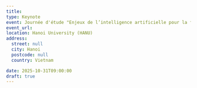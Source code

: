 ```yaml
---
title:
type: Keynote
event: Journée d'étude "Enjeux de l’intelligence artificielle pour la formation universitaire"
event_url:
location: Hanoi University (HANU)
address:
  street: null
  city: Hanoi
  postcode: null
  country: Vietnam

date: 2025-10-31T09:00:00
draft: true
---
```

